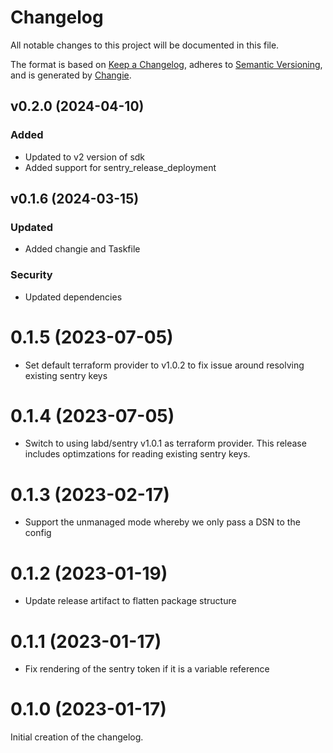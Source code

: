 # Changelog
All notable changes to this project will be documented in this file.

The format is based on [Keep a Changelog](https://keepachangelog.com/en/1.0.0/),
adheres to [Semantic Versioning](https://semver.org/spec/v2.0.0.html),
and is generated by [Changie](https://github.com/miniscruff/changie).


## v0.2.0 (2024-04-10)
### Added
* Updated to v2 version of sdk
* Added support for sentry_release_deployment
## v0.1.6 (2024-03-15)
### Updated
* Added changie and Taskfile
### Security
* Updated dependencies
# 0.1.5 (2023-07-05)
- Set default terraform provider to v1.0.2 to fix issue around resolving
  existing sentry keys

# 0.1.4 (2023-07-05)
- Switch to using labd/sentry v1.0.1 as terraform provider. This release
  includes optimzations for reading existing sentry keys.

# 0.1.3 (2023-02-17)
- Support the unmanaged mode whereby we only pass a DSN to the config

# 0.1.2 (2023-01-19)
- Update release artifact to flatten package structure

# 0.1.1 (2023-01-17)
- Fix rendering of the sentry token if it is a variable reference

# 0.1.0 (2023-01-17)
Initial creation of the changelog.
